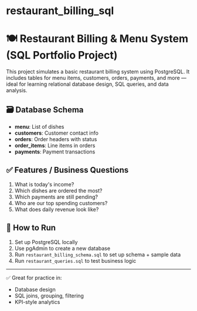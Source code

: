 # restaurant_billing_sql
# 🍽️ Restaurant Billing & Menu System (SQL Portfolio Project)

This project simulates a basic restaurant billing system using PostgreSQL. It includes tables for menu items, customers, orders, payments, and more — ideal for learning relational database design, SQL queries, and data analysis.

## 🗃️ Database Schema

- **menu**: List of dishes
- **customers**: Customer contact info
- **orders**: Order headers with status
- **order_items**: Line items in orders
- **payments**: Payment transactions

## ✅ Features / Business Questions

1. What is today's income?
2. Which dishes are ordered the most?
3. Which payments are still pending?
4. Who are our top spending customers?
5. What does daily revenue look like?

## 🚀 How to Run

1. Set up PostgreSQL locally
2. Use pgAdmin to create a new database
3. Run `restaurant_billing_schema.sql` to set up schema + sample data
4. Run `restaurant_queries.sql` to test business logic

---

✅ Great for practice in:
- Database design
- SQL joins, grouping, filtering
- KPI-style analytics

